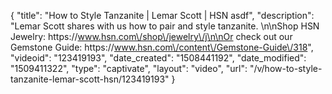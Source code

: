 {
    "title": "How to Style Tanzanite | Lemar Scott | HSN asdf",
    "description": "Lemar Scott shares with us how to pair and style tanzanite. \n\nShop HSN Jewelry: https:\/\/www.hsn.com\/shop\/jewelry\/j\n\nOr check out our Gemstone Guide: https:\/\/www.hsn.com\/content\/Gemstone-Guide\/318",
    "videoid": "123419193",
    "date_created": "1508441192",
    "date_modified": "1509411322",
    "type": "captivate",
    "layout": "video",
    "url": "\/v\/how-to-style-tanzanite-lemar-scott-hsn\/123419193"
}